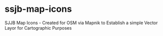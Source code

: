 ssjb-map-icons
==============

SJJB Map Icons - Created for OSM via Mapnik to Establish a simple Vector Layor for Cartographic Purposes
